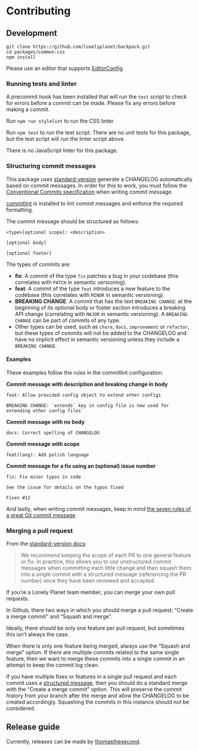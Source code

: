 # Contributing

## Development

```
git clone https://github.com/lonelyplanet/backpack.git
cd packages/common-css
npm install
```

Please use an editor that supports [EditorConfig][editorconfig].

### Running tests and linter

A precommit hook has been installed that will run the `test` script to check for errors before a commit can be made. Please fix any errors before making a commit.

Run `npm run stylelint` to run the CSS linter.

Run `npm test` to run the test script. There are no unit tests for this package, but the test script will run the linter script above.

There is no JavaScript linter for this package.

### Structuring commit messages

This package uses [standard-version][standard-version] generate a CHANGELOG automatically based on commit messages. In order for this to work, you must follow the [Conventional Commits specification][commits-spec] when writing commit message.

[commitlint][commitlint] is installed to lint commit messages and enforce the required formatting.

The commit message should be structured as follows:

```
<type>[optional scope]: <description>

[optional body]

[optional footer]
```

The types of commits are:

* **fix**: A commit of the type `fix` patches a bug in your codebase (this correlates with `PATCH` in semantic versioning).
* **feat**: A commit of the type `feat` introduces a new feature to the codebase (this correlates with `MINOR` in semantic versioning).
* **BREAKING CHANGE**: A commit that has the text `BREAKING CHANGE`: at the beginning of its optional body or footer section introduces a breaking API change (correlating with `MAJOR` in semantic versioning). A `BREAKING CHANGE` can be part of commits of any type.
* Other types can be used, such as `chore`, `docs`, `improvement` or `refactor`, but these types of commits will not be added to the CHANGELOG and have no implicit effect in semantic versioning unless they include a `BREAKING CHANGE`.

#### Examples

These examples follow the rules in the commitlint configuration.

**Commit message with description and breaking change in body**

```
feat: Allow provided config object to extend other configs

BREAKING CHANGE: `extends` key in config file is now used for extending other config files`
```

**Commit message with no body**

```
docs: Correct spelling of CHANGELOG
```

**Commit message with scope**

```
feat(lang): Add polish language
```

**Commit message for a fix using an (optional) issue number**

```
fix: Fix minor typos in code

See the issue for details on the typos fixed

Fixes #12
```

And lastly, when writing commit messages, keep in mind [the seven rules of a great Git commit message][seven-rules].

### Merging a pull request

From the [standard-version docs][standard-version-docs]:

> We recommend keeping the scope of each PR to one general feature or fix. In practice, this allows you to use unstructured commit messages when committing each little change and then squash them into a single commit with a structured message (referencing the PR number) once they have been reviewed and accepted.

If you’re a Lonely Planet team member, you can merge your own pull requests.

In Github, there two ways in which you should merge a pull request; “Create a merge commit” and “Squash and merge”.

Ideally, there should be only one feature per pull request, but sometimes this isn’t always the case.

When there is only one feature being merged, always use the “Squash and merge” option. If there are multiple commits related to the same single feature, then we want to merge these commits into a single commit in an attempt to keep the commit log clean.

If you have multiple fixes or features in a single pull request and each commit uses a [structured message][structured-message], then you should do a standard merge with the “Create a merge commit” option. This will preserve the commit history from your branch after the merge and allow the CHANGELOG to be created accordingly. Squashing the commits in this instance should not be considered.

## Release guide

Currently, releases can be made by [thomasthesecond][thomasthesecond].

[editorconfig]: http://editorconfig.org/
[standard-version]: https://github.com/conventional-changelog/standard-version
[commits-spec]: https://conventionalcommits.org/
[commitlint]: https://github.com/marionebl/commitlint
[structured-message]: #structuring-commit-messages
[seven-rules]: https://chris.beams.io/posts/git-commit/#seven-rules
[standard-version-docs]: https://github.com/conventional-changelog/standard-version#should-i-always-squash-commits-when-merging-prs
[thomasthesecond]: https://github.com/thomasthesecond
